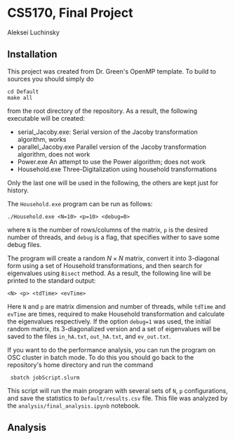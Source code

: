 # CS5170, Final Project
Aleksei Luchinsky

## Installation

This project was created from Dr. Green's OpenMP template. To build to sources you should simply do

    cd Default
    make all
from the root directory of the repository. As a result, the following executable will be created:

* serial_Jacoby.exe:        Serial version of the Jacoby transformation algorithm, works
* parallel_Jacoby.exe       Parallel version of the Jacoby transformation algorithm, does not work
* Power.exe                 An attempt to use the Power algorithm; does not work
* Household.exe             Three-Digitalization using household transformations

Only the last one will be used in the following, the others are kept just for history.

The `Household.exe` program can be run as follows:

    ./Household.exe <N=10> <p=10> <debug=0>
where `N` is the number of rows/columns of the matrix, `p` is the desired number of threads, and `debug` is a flag, that specifies wither to save some debug files.

The program will create a random $N \times N$ matrix, convert it into 3-diagonal form using a set of Household transformations, and then search for eigenvalues using `Bisect` method. As a result, the following line will be printed to the standard output:

    <N> <p> <tdTime> <evTime>
Here `N` and `p` are matrix dimension and number of threads, while `tdTime` and `evTime` are times, required to make Household transformation and calculate the eigenvalues respectively.
If the option `debug=1` was used, the initial random matrix, its 3-diagonalized version and a set of eigenvalues will be saved to the files  `in_hA.txt`,   `out_hA.txt`, and `ev_out.txt`.

If you want to do the performance analysis, you can run the program on OSC cluster in batch mode. To do this you should go back to the repository's home directory and run the command

     sbatch jobScript.slurm
This script will run the main program with several sets of `N`, `p` configurations, and save the statistics to `Default/results.csv` file. This file was analyzed by the `analysis/final_analysis.ipynb` notebook.

## Analysis




